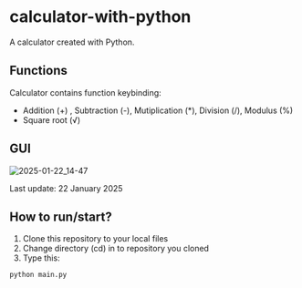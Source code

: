 # calculator-with-python

A calculator created with Python.

## Functions
Calculator contains function keybinding:
- Addition (+) , Subtraction (-), Mutiplication (*), Division (/), Modulus (%)
- Square root (√)

## GUI
![2025-01-22_14-47](https://github.com/user-attachments/assets/5a9d8978-0bfd-403f-b924-d4af3cf8cec6)

Last update: 22 January 2025

## How to run/start?

1. Clone this repository to your local files
2. Change directory (cd) in to repository you cloned
3. Type this:
```
python main.py
```